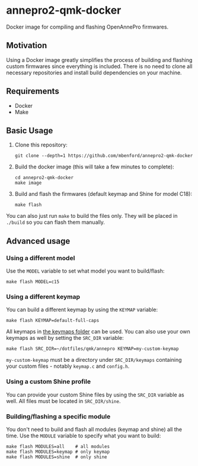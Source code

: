 # annepro2-qmk-docker

Docker image for compiling and flashing OpenAnnePro firmwares. 

## Motivation

Using a Docker image greatly simplifies the process of building and flashing custom firmwares since everything is included.
There is no need to clone all necessary repositories and install build dependencies on your machine.

## Requirements

- Docker
- Make

## Basic Usage

1. Clone this repository:

       git clone --depth=1 https://github.com/mbenford/annepro2-qmk-docker

2. Build the docker image (this will take a few minutes to complete):

       cd annepro2-qmk-docker
       make image

2. Build and flash the firmwares (default keymap and Shine for model C18):

       make flash
	
You can also just run `make` to build the files only. They will be placed in `./build` so you can flash them manually.

## Advanced usage

### Using a different model

Use the `MODEL` variable to set what model you want to build/flash:

    make flash MODEL=c15

### Using a different keymap

You can build a different keymap by using the `KEYMAP` variable:

    make flash KEYMAP=default-full-caps

All keymaps in [the keymaps folder](https://github.com/OpenAnnePro/qmk_firmware/tree/keyboard-annepro2/keyboards/annepro2/keymaps)
can be used. You can also use your own keymaps as well by setting the `SRC_DIR` variable:

    make flash SRC_DIR=~/dotfiles/qmk/annepro KEYMAP=my-custom-keymap

`my-custom-keymap` must be a directory under `SRC_DIR/keymaps` containing your custom files - notably `keymap.c` and 
`config.h`.

### Using a custom Shine profile

You can provide your custom Shine files by using the `SRC_DIR` variable as well. All files must be located in 
`SRC_DIR/shine`.

### Building/flashing a specific module

You don't need to build and flash all modules (keymap and shine) all the time. Use the `MODULE` variable to specify
what you want to build:

    make flash MODULES=all    # all modules
    make flash MODULES=keymap # only keymap
    make flash MODULES=shine  # only shine

